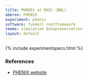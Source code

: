 ```yaml
---
title: PHENIX at RHIC (BNL)
abbrev: PHENIX
experiment: phenix
software: fun4all rootframework
teams: simulation datapreservation
layout: default
---
```


{% include experimentspecs.html %}

### References

- [PHENIX website](https://www.phenix.bnl.gov)
